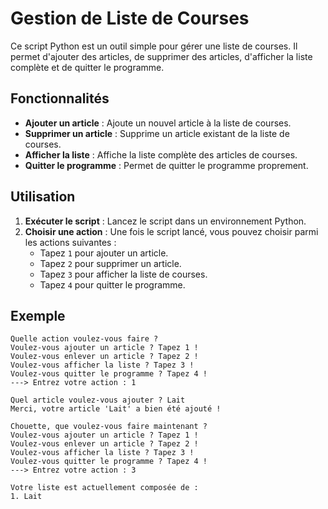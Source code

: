 # Gestion de Liste de Courses

Ce script Python est un outil simple pour gérer une liste de courses. Il permet d'ajouter des articles, de supprimer des articles, d'afficher la liste complète et de quitter le programme.

## Fonctionnalités

- **Ajouter un article** : Ajoute un nouvel article à la liste de courses.
- **Supprimer un article** : Supprime un article existant de la liste de courses.
- **Afficher la liste** : Affiche la liste complète des articles de courses.
- **Quitter le programme** : Permet de quitter le programme proprement.

## Utilisation

1. **Exécuter le script** : Lancez le script dans un environnement Python.
2. **Choisir une action** : Une fois le script lancé, vous pouvez choisir parmi les actions suivantes :
   - Tapez `1` pour ajouter un article.
   - Tapez `2` pour supprimer un article.
   - Tapez `3` pour afficher la liste de courses.
   - Tapez `4` pour quitter le programme.

## Exemple

```
Quelle action voulez-vous faire ?
Voulez-vous ajouter un article ? Tapez 1 !
Voulez-vous enlever un article ? Tapez 2 !
Voulez-vous afficher la liste ? Tapez 3 !
Voulez-vous quitter le programme ? Tapez 4 !
---> Entrez votre action : 1

Quel article voulez-vous ajouter ? Lait
Merci, votre article 'Lait' a bien été ajouté !

Chouette, que voulez-vous faire maintenant ?
Voulez-vous ajouter un article ? Tapez 1 !
Voulez-vous enlever un article ? Tapez 2 !
Voulez-vous afficher la liste ? Tapez 3 !
Voulez-vous quitter le programme ? Tapez 4 !
---> Entrez votre action : 3

Votre liste est actuellement composée de :
1. Lait
